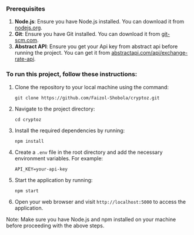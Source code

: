 ### Prerequisites
1. **Node.js**: Ensure you have Node.js installed. You can download it from [nodejs.org](https://nodejs.org/).
2. **Git**: Ensure you have Git installed. You can download it from [git-scm.com](https://git-scm.com/).
3. **Abstract API**: Ensure you get your Api key from abstract api before running the project. You can get it from [abstractapi.com/api/exchange-rate-api](https://www.abstractapi.com/api/exchange-rate-api).


### To run this project, follow these instructions:

1. Clone the repository to your local machine using the command:
    ```
    git clone https://github.com/Faizol-Shobola/cryptoz.git
    ```

2. Navigate to the project directory:
    ```
    cd cryptoz
    ```

3. Install the required dependencies by running:
    ```
    npm install
    ```

4. Create a `.env` file in the root directory and add the necessary environment variables. For example:
    ```
    API_KEY=your-api-key
    ```

5. Start the application by running:
    ```
    npm start
    ```

6. Open your web browser and visit `http://localhost:5000` to access the application.

Note: Make sure you have Node.js and npm installed on your machine before proceeding with the above steps.
